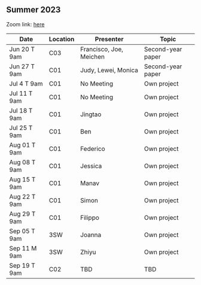 ## Summer 2023

Zoom link: [here](https://uchicago.zoom.us/j/97113553401?pwd=QjdYRGVHQ2NZRFhVMnlXQ3hTMngzZz09)

| Date          | Location  | Presenter                | Topic              |
|---------------|-----------|--------------------------|--------------------|
| Jun 20 T 9am  | C03       | Francisco, Joe, Meichen  | Second-year paper  |
| Jun 27 T 9am  | C01       | Judy, Lewei, Monica      | Second-year paper  |
| Jul 4 T 9am   | C01       | No Meeting               | Own project        |
| Jul 11 T 9am  | C01       | No Meeting               | Own project        |
| Jul 18 T 9am  | C01       | Jingtao                  | Own project        |
| Jul 25 T 9am  | C01       | Ben                      | Own project        |
| Aug 01 T 9am  | C01       | Federico                 | Own project        |
| Aug 08 T 9am  | C01       | Jessica                  | Own project        |
| Aug 15 T 9am  | C01       | Manav                    | Own project        |
| Aug 22 T 9am  | C01       | Simon                    | Own project        |
| Aug 29 T 9am  | C01       | Filippo                  | Own project        |
| Sep 05 T 9am  | 3SW       | Joanna                   | Own project        |
| Sep 11 M 9am  | 3SW       | Zhiyu                    | Own project        |
| Sep 19 T 9am  | C02       | TBD                      | TBD                |
